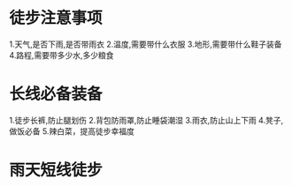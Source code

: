 # 徒步注意事项
1.天气,是否下雨,是否带雨衣
2.温度,需要带什么衣服
3.地形,需要带什么鞋子装备
4.路程,需要带多少水,多少粮食

# 长线必备装备
1.徒步长裤,防止腿划伤
2.背包防雨罩,防止睡袋潮湿
3.雨衣,防止山上下雨
4.凳子,做饭必备
5.辣白菜，提高徒步幸福度

# 雨天短线徒步
